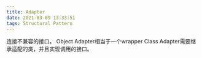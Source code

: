 ```yaml
---
title: Adapter
date: 2021-03-09 13:33:51
tags: Structural Pattern
---
```

连接不兼容的接口。
Object Adapter相当于一个wrapper
Class Adapter需要继承适配的类，并且实现调用的接口。
